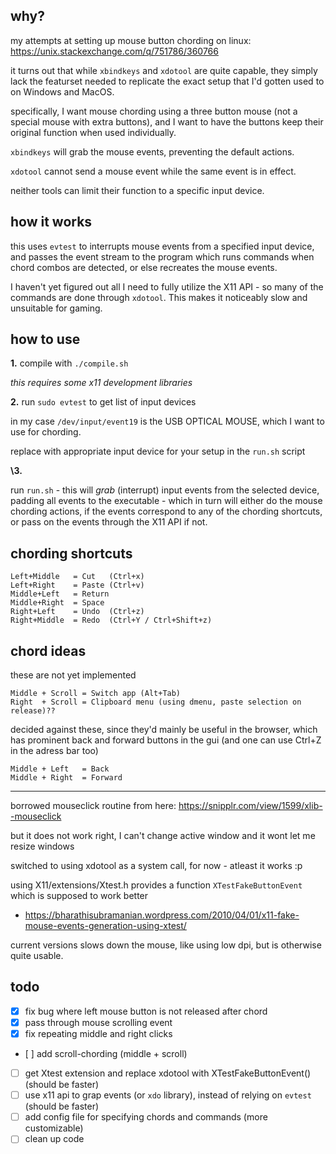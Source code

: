 ## why?

my attempts at setting up mouse button chording on linux: 
https://unix.stackexchange.com/q/751786/360766

it turns out that while `xbindkeys` and `xdotool` are quite capable, they simply lack the featurset needed to replicate the exact setup that I'd gotten used to on Windows and MacOS.

specifically, I want mouse chording using a three button mouse (not a special mouse with extra buttons), and I want to have the buttons keep their original function when used individually.

`xbindkeys` will grab the mouse events, preventing the default actions. 

`xdotool` cannot send a mouse event while the same event is in effect.

neither tools can limit their function to a specific input device.

## how it works

this uses `evtest` to interrupts mouse events from a specified input device, and passes the event stream to the program which runs commands when chord combos are detected, or else recreates the mouse events.

I haven't yet figured out all I need to fully utilize the X11 API - so many of the commands are done through `xdotool`. This makes it noticeably slow and unsuitable for gaming.

## how to use

**1\.**
compile with `./compile.sh` 

_this requires some x11 development libraries_

**2\.**
run `sudo evtest` to get list of input devices

in my case `/dev/input/event19` is the USB OPTICAL MOUSE, which I want to use for chording. 

replace with appropriate input device for your setup in the `run.sh` script

**\3.**

run `run.sh` - this will _grab_ (interrupt) input events from the selected device, padding all events to the executable - which in turn will either do the mouse chording actions, if the events correspond to any of the chording shortcuts, or pass on the events through the X11 API if not.

## chording shortcuts

```
Left+Middle   = Cut   (Ctrl+x)
Left+Right    = Paste (Ctrl+v)
Middle+Left   = Return
Middle+Right  = Space
Right+Left    = Undo  (Ctrl+z)
Right+Middle  = Redo  (Ctrl+Y / Ctrl+Shift+z)
```

## chord ideas

these are not yet implemented

```
Middle + Scroll = Switch app (Alt+Tab)
Right  + Scroll = Clipboard menu (using dmenu, paste selection on release)??
```

decided against these, since they'd mainly be useful in the browser, which has prominent back and forward buttons in the gui (and one can use Ctrl+Z in the adress bar too)
``` 
Middle + Left   = Back
Middle + Right  = Forward
```

---

borrowed mouseclick routine from here:
https://snipplr.com/view/1599/xlib--mouseclick

but it does not work right, I can't change active window and it wont let me resize windows

switched to using xdotool as a system call, for now - atleast it works :p 

using X11/extensions/Xtest.h provides a function `XTestFakeButtonEvent` which is supposed to work better
- https://bharathisubramanian.wordpress.com/2010/04/01/x11-fake-mouse-events-generation-using-xtest/

current versions slows down the mouse, like using low dpi, but is otherwise quite usable. 

## todo 

- [x] fix bug where left mouse button is not released after chord
- [x] pass through mouse scrolling event
- [x] fix repeating middle and right clicks
- [ ] add scroll-chording (middle + scroll)
- [ ] get Xtest extension and replace xdotool with XTestFakeButtonEvent() (should be faster)
- [ ] use x11 api to grap events (or `xdo` library), instead of relying on `evtest` (should be faster)
- [ ] add config file for specifying chords and commands (more customizable)
- [ ] clean up code
